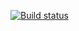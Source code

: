 [![Build status](https://ci.appveyor.com/api/projects/status/lcawp5i7gehpq5om/branch/master?svg=true)](https://ci.appveyor.com/project/Shamiltestgrid/aqa-task-5-patterns-part-2/branch/master)


